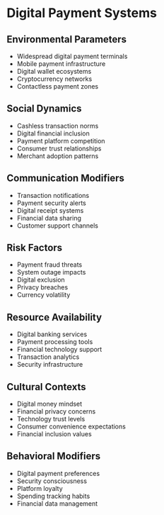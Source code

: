 # Digital Payment Systems

## Environmental Parameters
- Widespread digital payment terminals
- Mobile payment infrastructure
- Digital wallet ecosystems
- Cryptocurrency networks
- Contactless payment zones

## Social Dynamics
- Cashless transaction norms
- Digital financial inclusion
- Payment platform competition
- Consumer trust relationships
- Merchant adoption patterns

## Communication Modifiers
- Transaction notifications
- Payment security alerts
- Digital receipt systems
- Financial data sharing
- Customer support channels

## Risk Factors
- Payment fraud threats
- System outage impacts
- Digital exclusion
- Privacy breaches
- Currency volatility

## Resource Availability
- Digital banking services
- Payment processing tools
- Financial technology support
- Transaction analytics
- Security infrastructure

## Cultural Contexts
- Digital money mindset
- Financial privacy concerns
- Technology trust levels
- Consumer convenience expectations
- Financial inclusion values

## Behavioral Modifiers
- Digital payment preferences
- Security consciousness
- Platform loyalty
- Spending tracking habits
- Financial data management 